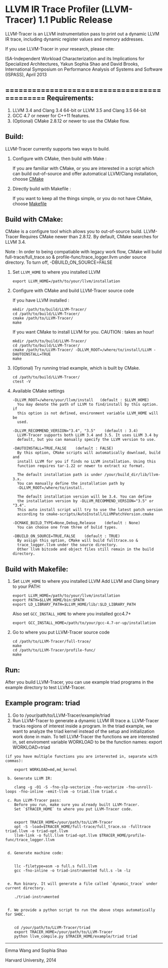LLVM IR Trace Profiler (LLVM-Tracer) 1.1 Public Release
============================================
LLVM-Tracer is an LLVM instrumentation pass to print out a dynamic LLVM IR
trace, including dynamic register values and memory addresses.

If you use LLVM-Tracer in your research, please cite:

ISA-Independent Workload Characterization and its Implications for Specialized
Architectures,
Yakun Sophia Shao and David Brooks,
International Symposium on Performance Analysis of Systems and Software
(ISPASS), April 2013

============================================
Requirements:
-------------------
  1. LLVM 3.4 and Clang 3.4 64-bit or LLVM 3.5 and Clang 3.5 64-bit
  2. GCC 4.7 or newer for C++11 features.
  3. (Optional) CMake 2.8.12 or newer to use the CMake flow.

Build:
-----------------
  LLVM-Tracer currently supports two ways to build.

  1. Configure with CMake, then build with Make :

       If you are familiar with CMake, or you are interested in a script
       which can build out-of-source and offer automatical LLVM/Clang
       installation, choose [CMake](#build-with-cmake)

  2. Directly build with Makefile :

       If you want to keep all the things simple, or you do not have
       CMake, choose [Makefile](#build-with-makefile)


Build with CMake:
-----------------
  CMake is a configure tool which allows you to out-of-source build.
  LLVM-Tracer Requires CMake newer than 2.8.12. By default, CMake
  searches for LLVM 3.4.

  Note : In order to being compatiable with legacy work flow,
  CMake will bulid full-trace/full\_trace.so & profile-func/trace\_logger.llvm
  under source directory. To turn off, -DBUILD\_ON\_SOURCE=FALSE

  1. Set `LLVM_HOME` to where you installed LLVM
     ```
     export LLVM_HOME=/path/to/your/llvm/installation
     ```

  2. Configure with CMake and build LLVM-Tracer source code

     If you have LLVM installed :
     ```
     mkdir /path/to/build/LLVM-Tracer/
     cd /path/to/build/LLVM-Tracer/
     cmake /path/to/LLVM-Tracer/
     make
     ```

     If you want CMake to install LLVM for you. CAUTION : takes an hour!
     ```
     mkdir /path/to/build/LLVM-Tracer/
     cd /path/to/build/LLVM-Tracer/
     cmake /path/to/LLVM-Tracer/ -DLLVM_ROOT=/where/to/install/LLVM -DAUTOINSTALL=TRUE
     make
     ```

  3. (Optional) Try running triad example, which is built by CMake.
     ```
     cd /path/to/build/LLVM-Tracer/
     ctest -V
     ```

  4. Available CMake settings
     ```
     -DLLVM_ROOT=/where/your/llvm/install   (default : $LLVM_HOME)
       You may denote the path of LLVM to find/install by this option. if
       this option is not defined, environment variable LLVM_HOME will be
       used.

     -DLLVM_RECOMMEND_VERSION="3.4", "3.5"    (default : 3.4)
       LLVM-Tracer supports both LLVM 3.4 and 3.5. It uses LLVM 3.4 by
       default, but you can manually specify the LLVM version to use.

     -DAUTOINSTALL=TRUE,FALSE    (default : FALSE)
       By this option, CMake scripts will automatically download, build and
       install LLVM for you if finds no LLVM installation. Using this
       function requires tar-1.22 or newer to extract xz format.

       The default installation path is under /your/build_dir/lib/llvm-3.x.
       You can manually define the installation path by
       -DLLVM_ROOT=/where/to/install.

       The default installation version will be 3.4. You can define
       the installation version by -DLLVM_RECOMMEND_VERSION="3.5" or "3.4".
       This auto install script will try to use the latest patch version
       according to cmake-scripts/AutoInstall/LLVMPatchVersion.cmake

     -DCMAKE_BUILD_TYPE=None,Debug,Release    (default : None)
       You can choose one from three of bulid types.

     -DBUILD_ON_SOURCE=TRUE,FALSE    (default : TRUE)
       By assign this option, CMake will build fulltrace.so &
       trace_logger.llvm under the source directory.
       Other llvm bitcode and object files still remain in the build directory.

     ```

Build with Makefile:
---------------------

  1. Set `LLVM_HOME` to where you installed LLVM
     Add LLVM and Clang binary to your PATH:

     ```
     export LLVM_HOME=/path/to/your/llvm/installation
     export PATH=$LLVM_HOME/bin:$PATH
     export LD_LIBRARY_PATH=$LLVM_HOME/lib/:$LD_LIBRARY_PATH
     ```
     Also set `GCC_INSTALL_HOME` to where you installed gcc4.7+
     ```
     export GCC_INSTALL_HOME=/path/to/your/gcc-4.7-or-up/installation
     ```

  2. Go to where you put LLVM-Tracer source code

     ```
     cd /path/to/LLVM-Tracer/full-trace/
     make
     cd /path/to/LLVM-Tracer/profile-func/
     make
     ```

Run:
------
After you build LLVM-Tracer, you can use example triad programs in the example
directory to test LLVM-Tracer.

Example program: triad
----------------------
  1. Go to /your/path/to/LLVM-Tracer/example/triad
  2. Run LLVM-Tracer to generate a dynamic LLVM IR trace
     a. LLVM-Tracer tracks regions of interest inside a program.
        In the triad example, we want to analyze the triad kernel instead of the setup
        and initialization work done in main.
        To tell LLVM-Tracer the functions we are
        interested in, set enviroment variable WORKLOAD to be the function names: 
        export WORKLOAD=triad

    (if you have multiple functions you are interested in, separate with commas):

        export WORKLOAD=md,md_kernel

     b. Generate LLVM IR:

        clang -g -O1 -S -fno-slp-vectorize -fno-vectorize -fno-unroll-loops -fno-inline -emit-llvm -o triad.llvm triad.c

     c. Run LLVM-Tracer pass:
        Before you run, make sure you already built LLVM-Tracer.
        Set `$TRACER_HOME` to where you put LLVM-Tracer code.


        export TRACER_HOME=/your/path/to/LLVM-Tracer
        opt -S -load=$TRACER_HOME/full-trace/full_trace.so -fulltrace triad.llvm -o triad-opt.llvm
        llvm-link -o full.llvm triad-opt.llvm $TRACER_HOME/profile-func/trace_logger.llvm


     d. Generate machine code:


        llc -filetype=asm -o full.s full.llvm
        gcc -fno-inline -o triad-instrumented full.s -lm -lz


     e. Run binary. It will generate a file called `dynamic_trace` under current directory.

        ./triad-instrumented


     f. We provide a python script to run the above steps automatically for SHOC.


        cd /your/path/to/LLVM-Tracer/triad
        export TRACER_HOME=/your/path/to/LLVM-Tracer
        python llvm_compile.py $TRACER_HOME/example/triad triad

---------------------------------------------------------------------------------
Emma Wang and Sophia Shao

Harvard University, 2014
